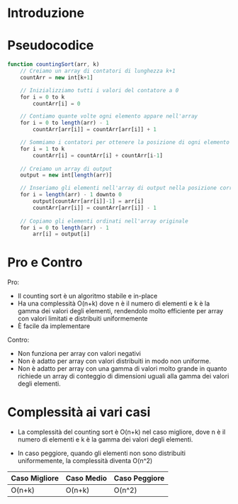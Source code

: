# Introduzione



# Pseudocodice

```js
function countingSort(arr, k)
    // Creiamo un array di contatori di lunghezza k+1
    countArr = new int[k+1]

    // Inizializziamo tutti i valori del contatore a 0
    for i = 0 to k
        countArr[i] = 0

    // Contiamo quante volte ogni elemento appare nell'array
    for i = 0 to length(arr) - 1
        countArr[arr[i]] = countArr[arr[i]] + 1

    // Sommiamo i contatori per ottenere la posizione di ogni elemento nell'array ordinato
    for i = 1 to k
        countArr[i] = countArr[i] + countArr[i-1]
        
    // Creiamo un array di output
    output = new int[length(arr)]

    // Inseriamo gli elementi nell'array di output nella posizione corretta in base al contatore
    for i = length(arr) - 1 downto 0
        output[countArr[arr[i]]-1] = arr[i]
        countArr[arr[i]] = countArr[arr[i]] - 1
        
    // Copiamo gli elementi ordinati nell'array originale
    for i = 0 to length(arr) - 1
        arr[i] = output[i]
```

# Pro e Contro

Pro:

-   Il counting sort è un algoritmo stabile e in-place
-   Ha una complessità O(n+k) dove n è il numero di elementi e k è la gamma dei valori degli elementi, rendendolo molto efficiente per array con valori limitati e distribuiti uniformemente
-   È facile da implementare

Contro:

-   Non funziona per array con valori negativi
-   Non è adatto per array con valori distribuiti in modo non uniforme.    
-   Non è adatto per array con una gamma di valori molto grande in quanto richiede un array di conteggio di dimensioni uguali alla gamma dei valori degli elementi.

# Complessità ai vari casi

-   La complessità del counting sort è O(n+k) nel caso migliore, dove n è il numero di elementi e k è la gamma dei valori degli elementi.

-   In caso peggiore, quando gli elementi non sono distribuiti uniformemente, la complessità diventa O(n^2)

| Caso Migliore | Caso Medio | Caso Peggiore |
| ------------- | ---------- | ------------- |
| O(n+k)      | O(n+k)   | O(n^2)        |

